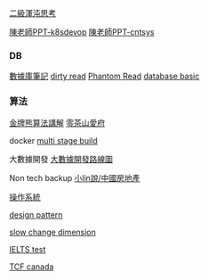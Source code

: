 
[二級渾沌思考](http://zhouyichu.com/words/Second-Order-Chaos/)


[陳老師PPT-k8sdevop](https://drive.google.com/drive/folders/17Dzl-c9hBKMoXWSQ8f5hrDjiCRuGlHWZ)
[陳老師PPT-cntsys](https://drive.google.com/drive/folders/11XMtwB2R5JfudqqXWxQwp2eX9gYqcPwO)
### DB
[數據庫筆記](https://pegasuswang.readthedocs.io/zh/latest/database/%E4%B8%83%E5%91%A8%E4%B8%83%E6%95%B0%E6%8D%AE%E5%BA%93/)
[dirty read](https://cbw0731.pixnet.net/blog/post/5141516)
[Phantom Read](https://notes.andywu.tw/2022/%E6%B7%BA%E8%AB%87mysql%E9%9A%94%E9%9B%A2%E5%B1%A4%E7%B4%9A%E7%82%BA%E5%8F%AF%E9%87%8D%E5%BE%A9%E8%AE%80%E6%99%82%E4%B8%8D%E8%83%BD%E9%81%BF%E5%85%8D%E5%B9%BB%E8%AE%80/)
[database basic](http://ddia.vonng.com/#/ch3)


### 算法
[金牌熊算法講解](https://mp.weixin.qq.com/s/qwaYOFIksFVqZtA_nisl6g)
[零茶山愛府](https://www.youtube.com/watch?v=M7lSISwQ8W4&list=PL5CbbRlzbll9TSV_fbTVSWnZL-RA0IpKt&index=12)


docker 
[multi stage build](https://tachingchen.com/tw/blog/docker-multi-stage-builds/)


大數據開發
[大數據開發路線圖](https://lightning-dish-236.notion.site/d1bd25ef2a7b4c88a61afae0d2170e3e)

Non tech backup
[小lin說/中國房地產](https://www.youtube.com/watch?v=PJOJ1RUdha8)


[操作系統](https://www.youtube.com/watch?v=MJL3Wj_mKzU&list=PL5d0qARooeQig6QN6wPmt5NRUog88zMxe)

[design pattern](https://refactoring.guru/design-patterns/abstract-factory/python/example#example-0)


[slow change dimension](https://en.wikipedia.org/wiki/Slowly_changing_dimension)


[IELTS test](https://practicepteonline.com/ielts-reading-test-13/)



[TCF canada](https://zhuanlan.zhihu.com/p/586499912)